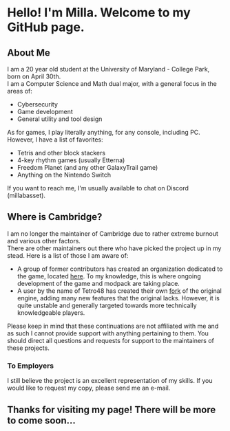 # Hello! I'm Milla. Welcome to my GitHub page.

## About Me

I am a 20 year old student at the University of Maryland - College Park, born on April 30th.  
I am a Computer Science and Math dual major, with a general focus in the areas of:

- Cybersecurity
- Game development
- General utility and tool design

As for games, I play literally anything, for any console, including PC. However, I have a list of favorites:

- Tetris and other block stackers
- 4-key rhythm games (usually Etterna)
- Freedom Planet (and any other GalaxyTrail game)
- Anything on the Nintendo Switch

If you want to reach me, I'm usually available to chat on Discord (millabasset).

## Where is Cambridge?

I am no longer the maintainer of Cambridge due to rather extreme burnout and various other factors.  
There are other maintainers out there who have picked the project up in my stead. Here is a list of those I am aware of:

- A group of former contributors has created an organization dedicated to the game, located [here](https://github.com/cambridge-stacker). To my knowledge, this is where ongoing development of the game and modpack are taking place.
- A user by the name of Tetro48 has created their own [fork](https://github.com/Tetro48/cambridge) of the original engine, adding many new features that the original lacks. However, it is quite unstable and generally targeted towards more technically knowledgeable players.

Please keep in mind that these continuations are not affiliated with me and as such I cannot provide support with anything pertaining to them. You should direct all questions and requests for support to the maintainers of these projects.

### To Employers

I still believe the project is an excellent representation of my skills. If you would like to request my copy, please send me an e-mail.

## Thanks for visiting my page! There will be more to come soon...
